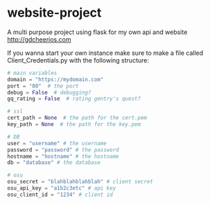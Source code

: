 # website-project
A multi purpose project using flask for my own api and website
http://gdcheerios.com

If you wanna start your own instance make sure to make a file called Client_Credentials.py with the following structure:

```py
# main variables
domain = "https://mydomain.com"
port = "80"  # the port
debug = False  # debugging?
gq_rating = False  # rating gentry's quest?

# ssl
cert_path = None  # the path for the cert.pem
key_path = None  # the path for the key.pem

# DB
user = "username" # the username
password = "password" # the password
hostname = "hostname" # the hostname
db = "database" # the database

# osu
osu_secret = "blahblahblahblah" # client secret
osu_api_key = "a1b2c3etc" # api key
osu_client_id = "1234" # client id
```
